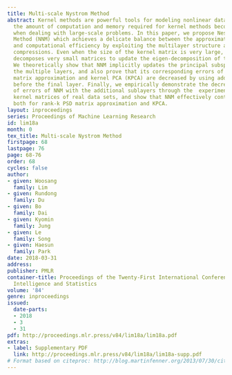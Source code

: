 ```yaml
---
title: Multi-scale Nystrom Method
abstract: Kernel methods are powerful tools for modeling nonlinear data. However,
  the amount of computation and memory required for kernel methods becomes the bottleneck
  when dealing with large-scale problems. In this paper, we propose Nested Nystrom
  Method (NNM) which achieves a delicate balance between the approximation accuracy
  and computational efficiency by exploiting the multilayer structure and multiple
  compressions. Even when the size of the kernel matrix is very large, NNM consistently
  decomposes very small matrices to update the eigen-decomposition of the kernel matrix.
  We theoretically show that NNM implicitly updates the principal subspace through
  the multiple layers, and also prove that its corresponding errors of rank-k PSD
  matrix approximation and kernel PCA (KPCA) are decreased by using additional sublayers
  before the final layer. Finally, we empirically demonstrate the decreasing property
  of errors of NNM with the additional sublayers through the  experiments on the constructed
  kernel matrices of real data sets, and show that NNM effectively controls the efficiency
  both for rank-k PSD matrix approximation and KPCA.
layout: inproceedings
series: Proceedings of Machine Learning Research
id: lim18a
month: 0
tex_title: Multi-scale Nystrom Method
firstpage: 68
lastpage: 76
page: 68-76
order: 68
cycles: false
author:
- given: Woosang
  family: Lim
- given: Rundong
  family: Du
- given: Bo
  family: Dai
- given: Kyomin
  family: Jung
- given: Le
  family: Song
- given: Haesun
  family: Park
date: 2018-03-31
address: 
publisher: PMLR
container-title: Proceedings of the Twenty-First International Conference on Artficial
  Intelligence and Statistics
volume: '84'
genre: inproceedings
issued:
  date-parts:
  - 2018
  - 3
  - 31
pdf: http://proceedings.mlr.press/v84/lim18a/lim18a.pdf
extras:
- label: Supplementary PDF
  link: http://proceedings.mlr.press/v84/lim18a/lim18a-supp.pdf
# Format based on citeproc: http://blog.martinfenner.org/2013/07/30/citeproc-yaml-for-bibliographies/
---
```

